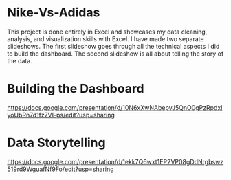 # Nike-Vs-Adidas

This project is done entirely in Excel and showcases my data cleaning, analysis, and visualization skills with Excel. I have made two separate slideshows. The first slideshow goes through all the technical aspects I did to build the dashboard. The second slideshow is all about telling the story of the data.

# Building the Dashboard 

https://docs.google.com/presentation/d/10N6xXwNAbepvJ5QnO0gPzRpdxIyoUbRn7d1fz7VI-ps/edit?usp=sharing


# Data Storytelling 

https://docs.google.com/presentation/d/1ekk7Q6wxt1EP2VP08gDdNrgbswz519rd9WguafNf9Fo/edit?usp=sharing
